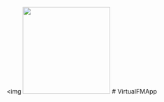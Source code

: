 <img <img src="https://raw.githubusercontent.com/sabaduy/VirtualFMApp/master/VirtualFM/app/src/main/res/mipmap-hdpi/ic_launch_temp.png" width="200" height="200" /> # VirtualFMApp

